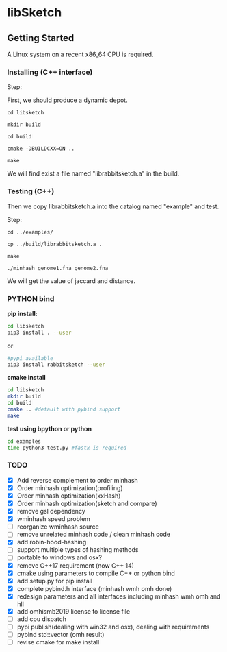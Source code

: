# libSketch

## Getting Started

A Linux system on a recent x86_64 CPU is required.

### Installing (C++ interface) 

Step:

First, we should produce a dynamic depot.

```
cd libsketch

mkdir build

cd build

cmake -DBUILDCXX=ON ..

make
```

We will find exist a file named "librabbitsketch.a" in the build.

### Testing (C++)

Then we copy librabbitsketch.a into the catalog named "example" and test.

Step:

```
cd ../examples/

cp ../build/librabbitsketch.a .

make

./minhash genome1.fna genome2.fna
```

We will get the value of jaccard and distance.

### PYTHON bind
**pip install:**
``` bash
cd libsketch
pip3 install . --user
```
or
```bash
#pypi available
pip3 install rabbitsketch --user
```
**cmake install**
```bash
cd libsketch
mkdir build
cd build
cmake .. #default with pybind support
make
```
**test using bpython or python**
```bash
cd examples
time python3 test.py #fastx is required
```
### TODO
- [x] Add reverse complement to order minhash
- [x] Order minhash optimization(profiling)
- [x] Order minhash optimization(xxHash)
- [x] Order minhash optimization(sketch and compare)
- [x] remove gsl dependency
- [x] wminhash speed problem
- [ ] reorganize wminhash source
- [ ] remove unrelated minhash code / clean minhash code
- [x] add robin-hood-hashing
- [ ] support multiple types of hashing methods
- [ ] portable to windows and osx?
- [x] remove C++17 requirement (now C++ 14)
- [x] cmake using parameters to compile C++ or python bind
- [x] add setup.py for pip install
- [x] complete pybind.h interface (minhash wmh omh done)
- [x] redesign parameters and all interfaces including minhash wmh omh and hll
- [x] add omhismb2019 license to license file
- [ ] add cpu dispatch
- [ ] pypi publish(dealing with win32 and osx), dealing with requirements
- [ ] pybind std::vector (omh result)
- [ ] revise cmake for make install
